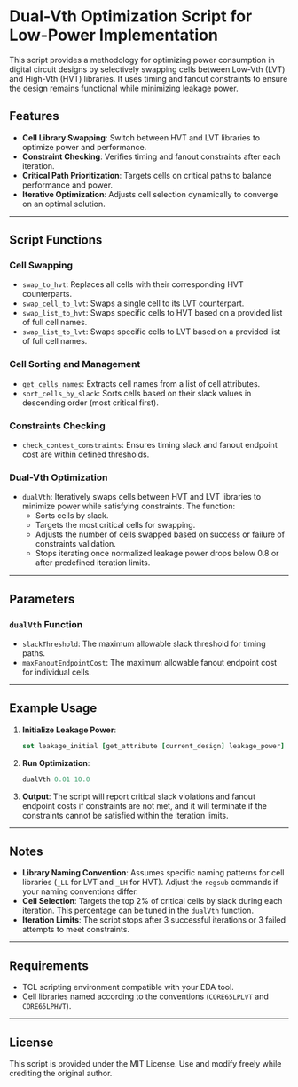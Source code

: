 # Dual-Vth Optimization Script for Low-Power Implementation

This script provides a methodology for optimizing power consumption in digital circuit designs by selectively swapping cells between Low-Vth (LVT) and High-Vth (HVT) libraries. It uses timing and fanout constraints to ensure the design remains functional while minimizing leakage power.

## Features
- **Cell Library Swapping**: Switch between HVT and LVT libraries to optimize power and performance.
- **Constraint Checking**: Verifies timing and fanout constraints after each iteration.
- **Critical Path Prioritization**: Targets cells on critical paths to balance performance and power.
- **Iterative Optimization**: Adjusts cell selection dynamically to converge on an optimal solution.

---

## Script Functions

### Cell Swapping
- `swap_to_hvt`: Replaces all cells with their corresponding HVT counterparts.
- `swap_cell_to_lvt`: Swaps a single cell to its LVT counterpart.
- `swap_list_to_hvt`: Swaps specific cells to HVT based on a provided list of full cell names.
- `swap_list_to_lvt`: Swaps specific cells to LVT based on a provided list of full cell names.

### Cell Sorting and Management
- `get_cells_names`: Extracts cell names from a list of cell attributes.
- `sort_cells_by_slack`: Sorts cells based on their slack values in descending order (most critical first).

### Constraints Checking
- `check_contest_constraints`: Ensures timing slack and fanout endpoint cost are within defined thresholds.

### Dual-Vth Optimization
- `dualVth`: Iteratively swaps cells between HVT and LVT libraries to minimize power while satisfying constraints. The function:
  - Sorts cells by slack.
  - Targets the most critical cells for swapping.
  - Adjusts the number of cells swapped based on success or failure of constraints validation.
  - Stops iterating once normalized leakage power drops below 0.8 or after predefined iteration limits.

---

## Parameters

### `dualVth` Function
- `slackThreshold`: The maximum allowable slack threshold for timing paths.
- `maxFanoutEndpointCost`: The maximum allowable fanout endpoint cost for individual cells.

---

## Example Usage

1. **Initialize Leakage Power**:
   ```tcl
   set leakage_initial [get_attribute [current_design] leakage_power]
   ```

2. **Run Optimization**:
   ```tcl
   dualVth 0.01 10.0
   ```

3. **Output**:
   The script will report critical slack violations and fanout endpoint costs if constraints are not met, and it will terminate if the constraints cannot be satisfied within the iteration limits.

---

## Notes
- **Library Naming Convention**: Assumes specific naming patterns for cell libraries (`_LL` for LVT and `_LH` for HVT). Adjust the `regsub` commands if your naming conventions differ.
- **Cell Selection**: Targets the top 2% of critical cells by slack during each iteration. This percentage can be tuned in the `dualVth` function.
- **Iteration Limits**: The script stops after 3 successful iterations or 3 failed attempts to meet constraints.

---

## Requirements
- TCL scripting environment compatible with your EDA tool.
- Cell libraries named according to the conventions (`CORE65LPLVT` and `CORE65LPHVT`).

---

## License
This script is provided under the MIT License. Use and modify freely while crediting the original author.

